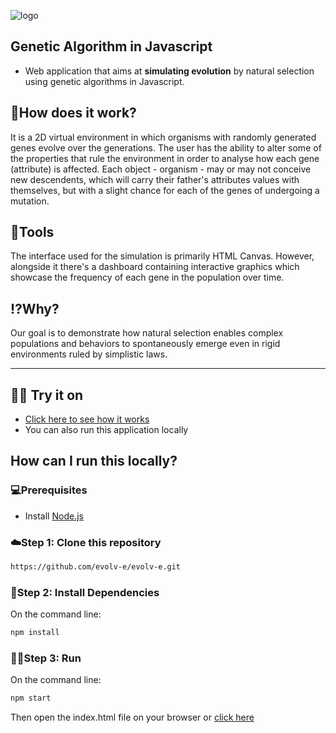 ![logo](https://github.com/evolv-e/evolv-e/blob/main/Images/capaFundoClaro.png)

## Genetic Algorithm in Javascript

* Web application that aims at **simulating evolution** by natural selection using genetic algorithms in Javascript. 

## 📖How does it work?
It is a 2D virtual environment in which organisms with randomly generated genes evolve over the generations. The user has the ability to alter some of the properties that rule the environment in order to analyse how each gene (attribute) is affected. Each object - organism - may or may not conceive new descendents, which will carry their father's attributes values with themselves, but with a slight chance for each of the genes of undergoing a mutation.

## 🧰Tools
The interface used for the simulation is primarily HTML Canvas. However, alongside it there's a dashboard containing interactive graphics which showcase the frequency of each gene in the population over time.

## ⁉️Why?
Our goal is to demonstrate how natural selection enables complex populations and behaviors to spontaneously emerge even in rigid environments ruled by simplistic laws.

---
## 👩‍💻 Try it on
* [Click here to see how it works](https://evolv-e.github.io/evolv-e/)
* You can also run this application locally

## How can I run this locally?
### 💻Prerequisites
* Install [Node.js](https://nodejs.org/en/)

### ☁️Step 1: Clone this repository
```bash
https://github.com/evolv-e/evolv-e.git
```

### 🌿Step 2: Install Dependencies
On the command line:
```bash
npm install
```

### 🏃‍♀️Step 3: Run 
On the command line:
```bash
npm start
```
Then open the index.html file on your browser or [click here](https://evolv-e.github.io/evolv-e/)



